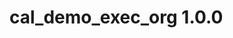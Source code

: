 <!--
Copyright (c) Huawei Technologies Co., Ltd. 2025. All rights reserved.
This source file is part of the Cangjie project, licensed under Apache-2.0
with Runtime Library Exception.

See https://cangjie-lang.cn/pages/LICENSE for license information.
-->

# cal_demo_exec_org 1.0.0
